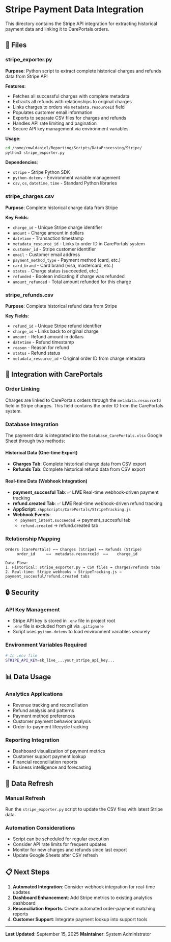 # Stripe Payment Data Integration

This directory contains the Stripe API integration for extracting historical payment data and linking it to CarePortals orders.

## 📁 Files

### stripe_exporter.py
**Purpose**: Python script to extract complete historical charges and refunds data from Stripe API

**Features**:
- Fetches all successful charges with complete metadata
- Extracts all refunds with relationships to original charges
- Links charges to orders via `metadata.resourceId` field
- Populates customer email information
- Exports to separate CSV files for charges and refunds
- Handles API rate limiting and pagination
- Secure API key management via environment variables

**Usage**:
```bash
cd /home/cmwldaniel/Reporting/Scripts/DataProcessing/Stripe/
python3 stripe_exporter.py
```

**Dependencies**:
- `stripe` - Stripe Python SDK
- `python-dotenv` - Environment variable management
- `csv`, `os`, `datetime`, `time` - Standard Python libraries

### stripe_charges.csv
**Purpose**: Complete historical charge data from Stripe

**Key Fields**:
- `charge_id` - Unique Stripe charge identifier
- `amount` - Charge amount in dollars
- `datetime` - Transaction timestamp
- `metadata_resource_id` - Links to order ID in CarePortals system
- `customer_id` - Stripe customer identifier
- `email` - Customer email address
- `payment_method_type` - Payment method (card, etc.)
- `card_brand` - Card brand (visa, mastercard, etc.)
- `status` - Charge status (succeeded, etc.)
- `refunded` - Boolean indicating if charge was refunded
- `amount_refunded` - Total amount refunded for this charge

### stripe_refunds.csv
**Purpose**: Complete historical refund data from Stripe

**Key Fields**:
- `refund_id` - Unique Stripe refund identifier
- `charge_id` - Links back to original charge
- `amount` - Refund amount in dollars
- `datetime` - Refund timestamp
- `reason` - Reason for refund
- `status` - Refund status
- `metadata_resource_id` - Original order ID from charge metadata

## 🔗 Integration with CarePortals

### Order Linking
Charges are linked to CarePortals orders through the `metadata.resourceId` field in Stripe charges. This field contains the order ID from the CarePortals system.

### Database Integration
The payment data is integrated into the `Database_CarePortals.xlsx` Google Sheet through two methods:

#### Historical Data (One-time Export)
- **Charges Tab**: Complete historical charge data from CSV export
- **Refunds Tab**: Complete historical refund data from CSV export

#### Real-time Data (Webhook Integration)
- **payment_succesful Tab**: ✅ **LIVE** Real-time webhook-driven payment tracking
- **refund.created Tab**: ✅ **LIVE** Real-time webhook-driven refund tracking
- **AppScript**: `/AppScripts/CarePortals/StripeTracking.js`
- **Webhook Events**:
  - `payment_intent.succeeded` → payment_succesful tab
  - `refund.created` → refund.created tab

### Relationship Mapping
```
Orders (CarePortals) ←→ Charges (Stripe) ←→ Refunds (Stripe)
     order_id     ←→  metadata.resourceId  ←→    charge_id

Data Flow:
1. Historical: stripe_exporter.py → CSV files → charges/refunds tabs
2. Real-time: Stripe webhooks → StripeTracking.js → payment_succesful/refund.created tabs
```

## 🔒 Security

### API Key Management
- Stripe API key is stored in `.env` file in project root
- `.env` file is excluded from git via `.gitignore`
- Script uses `python-dotenv` to load environment variables securely

### Environment Variables Required
```bash
# In .env file
STRIPE_API_KEY=sk_live_...your_stripe_api_key...
```

## 📊 Data Usage

### Analytics Applications
- Revenue tracking and reconciliation
- Refund analysis and patterns
- Payment method preferences
- Customer payment behavior analysis
- Order-to-payment lifecycle tracking

### Reporting Integration
- Dashboard visualization of payment metrics
- Customer support payment lookup
- Financial reconciliation reports
- Business intelligence and forecasting

## 🔄 Data Refresh

### Manual Refresh
Run the `stripe_exporter.py` script to update the CSV files with latest Stripe data.

### Automation Considerations
- Script can be scheduled for regular execution
- Consider API rate limits for frequent updates
- Monitor for new charges and refunds since last export
- Update Google Sheets after CSV refresh

## 📋 Next Steps

1. **Automated Integration**: Consider webhook integration for real-time updates
2. **Dashboard Enhancement**: Add Stripe metrics to existing analytics dashboard
3. **Reconciliation Reports**: Create automated order-payment matching reports
4. **Customer Support**: Integrate payment lookup into support tools

---

**Last Updated**: September 15, 2025
**Maintainer**: System Administrator